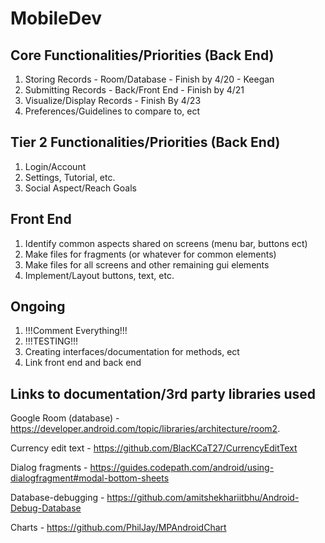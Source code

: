 # MobileDev

Core Functionalities/Priorities (Back End)
------------------------------------
1. Storing Records - Room/Database - Finish by 4/20 - Keegan
2. Submitting Records - Back/Front End - Finish by 4/21
3. Visualize/Display Records - Finish By 4/23
4. Preferences/Guidelines to compare to, ect

Tier 2 Functionalities/Priorities (Back End)
------------------------------------
1. Login/Account
2. Settings, Tutorial, etc.
3. Social Aspect/Reach Goals

Front End
-----------------------------
1. Identify common aspects shared on screens (menu bar, buttons ect)
2. Make files for fragments (or whatever for common elements)
3. Make files for all screens and other remaining gui elements
4. Implement/Layout buttons, text, etc.

Ongoing
-------------------------------
1. !!!Comment Everything!!!
2. !!!TESTING!!!
3. Creating interfaces/documentation for methods, ect
4. Link front end and back end


Links to documentation/3rd party libraries used
---------------------------------------------------
Google Room (database) - https://developer.android.com/topic/libraries/architecture/room2. 

Currency edit text - https://github.com/BlacKCaT27/CurrencyEditText

Dialog fragments - https://guides.codepath.com/android/using-dialogfragment#modal-bottom-sheets

Database-debugging - https://github.com/amitshekhariitbhu/Android-Debug-Database

Charts - https://github.com/PhilJay/MPAndroidChart
